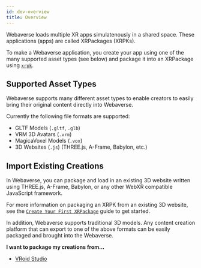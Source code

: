 ```yaml
---
id: dev-overview
title: Overview
---
```


Webaverse loads multiple XR apps simulatenously in a shared space. These applications (apps) are called XRPackages (XRPKs).

To make a Webaverse application, you create your app using one of the many supported asset types (see below) and package it into an XRPackage using  <a href="https://github.com/webaverse/xrpackage-cli" target="_blank" rel="noopener noreferrer">`xrpk`</a>.

## Supported Asset Types

Webaverse supports many different asset types to enable creators to easily bring their original content directly into Webaverse.

Currently the following file formats are supported:

- GLTF Models (`.gltf`, `.glb`)
- VRM 3D Avatars (`.vrm`)
- MagicaVoxel Models (`.vox`)
- 3D Websites (`.js`) (THREE.js, A-Frame, Babylon, etc.)

## Import Existing Creations

In Webaverse, you can package and load in an existing 3D website written using THREE.js, A-Frame, Babylon, or any other WebXR compatible JavaScript framework.

For more information on packaging an XRPK from an existing 3D website, see the [`Create Your First XRPackage`](./creating-an-xrpk.md) guide to get started.

In addition, Webaverse supports traditional 3D models. Any content creation platform that can export to one of the above formats can be easily packaged and brought into the Webaverse.

**I want to package my creations from...**

- [VRoid Studio](./vroid-studio-import.md)
